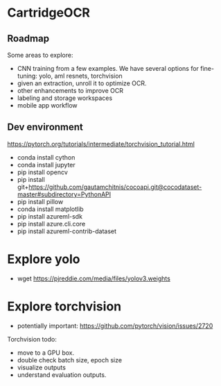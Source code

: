 # CartridgeOCR

## Roadmap

Some areas to explore:
- CNN training from a few examples.  We have several options for fine-tuning: yolo, aml resnets, torchvision
- given an extraction, unroll it to optimize OCR.
- other enhancements to improve OCR
- labeling and storage workspaces
- mobile app workflow

## Dev environment
https://pytorch.org/tutorials/intermediate/torchvision_tutorial.html

- conda install cython
- conda install jupyter
- pip install opencv
- pip install git+https://github.com/gautamchitnis/cocoapi.git@cocodataset-master#subdirectory=PythonAPI
- pip install pillow
- conda install matplotlib
- pip install azureml-sdk
- pip install azure.cli.core
- pip install azureml-contrib-dataset

# Explore yolo
- wget https://pjreddie.com/media/files/yolov3.weights



# Explore torchvision

- potentially important: https://github.com/pytorch/vision/issues/2720

Torchvision todo:
- move to a GPU box.
- double check batch size, epoch size
- visualize outputs
- understand evaluation outputs.